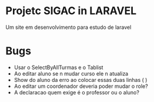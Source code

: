 # Projetc SIGAC in LARAVEL

Um site em desenvolvimento para estudo de laravel

# Bugs

- Usar o SelectByAllTurmas e o Tablist
- Ao editar aluno se n mudar curso ele n atualiza
- Show do aluno da erro ao colocar essas duas linhas
(<x-textbox name="curso" label="Curso" type="text" :value="$data->curso->nome" disabled="true"/>
<x-textbox name="turma" label="Turma" type="text" :value="$data->turma->ano" disabled="true"/>)
- Ao editar um coordenador deveria poder mudar o role?
- A declaracao quem exige é o professor ou o aluno?